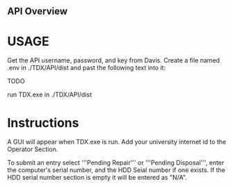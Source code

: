 ## API Overview

# USAGE
Get the API username, password, and key from Davis. Create a file named .env in ./TDX/API/dist and past the following text into it:

TODO

run TDX.exe in ./TDX/API/dist

# Instructions

A GUI will appear when TDX.exe is run. Add your university internet id to the Operator Section.

To submit an entry select '''Pending Repair''' or '''Pending Disposal''', enter the computer's serial number, and the HDD Seial number if one exists. If the HDD serial number section is empty it will be entered as "N/A".